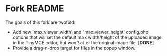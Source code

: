 Fork README
===========

The goals of this fork are twofold:

 * Add new 'max\_viewer\_width' and 'max\_viewer\_height' config.php options that will set the default max width/height of the uploaded image in the TinyMCE editor, but *won't* alter the original image file. \[**DONE**\]
 * Provide a drag-n-drop target for files in the popup window.

